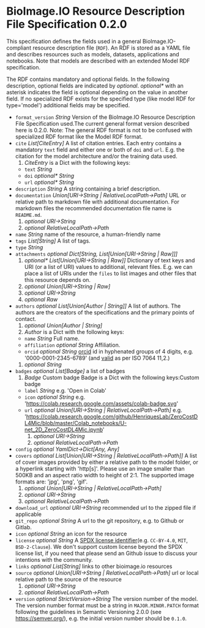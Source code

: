 # BioImage.IO Resource Description File Specification 0.2.0
This specification defines the fields used in a general BioImage.IO-compliant resource description file (`RDF`).
An RDF is stored as a YAML file and describes resources such as models, datasets, applications and notebooks. 
Note that models are described with an extended Model RDF specification.

The RDF contains mandatory and optional fields. In the following description, optional fields are indicated by 
_optional_. _optional*_ with an asterisk indicates the field is optional depending on the value in another field.
If no specialized RDF exists for the specified type (like model RDF for type='model') additional fields may be 
specified.

* <a id="format_version"></a>`format_version` _String_ Version of the BioImage.IO Resource Description File Specification used.The current general format version described here is 0.2.0. Note: The general RDF format is not to be confused with specialized RDF format like the Model RDF format.
* <a id="cite"></a>`cite` _List\[CiteEntry\]_ A list of citation entries.
Each entry contains a mandatory `text` field and either one or both of `doi` and `url`.
E.g. the citation for the model architecture and/or the training data used.
  1. _CiteEntry_   is a Dict with the following keys:
  * <a id="cite:text"></a>`text` _String_ 
  * <a id="cite:doi"></a>`doi` _optional* String_ 
  * <a id="cite:url"></a>`url` _optional* String_ 
* <a id="description"></a>`description` _String_ A string containing a brief description.
* <a id="documentation"></a>`documentation` _Union\[URI→String | RelativeLocalPath→Path\]_ URL or relative path to markdown file with additional documentation. For markdown files the recommended documentation file name is `README.md`.
  1. _optional URI→String_ 
  1. _optional RelativeLocalPath→Path_ 
* <a id="name"></a>`name` _String_ name of the resource, a human-friendly name
* <a id="tags"></a>`tags` _List\[String\]_ A list of tags.
* <a id="type"></a>`type` _String_ 
* <a id="attachments"></a>`attachments` _optional Dict\[String, List\[Union\[URI→String | Raw\]\]\]_ 
  1. _optional* List\[Union\[URI→String | Raw\]\]_ Dictionary of text keys and URI (or a list of URI) values to additional, relevant files. E.g. we can place a list of URIs under the `files` to list images and other files that this resource depends on.
  1. _optional Union\[URI→String | Raw\]_ 
  1. _optional URI→String_ 
  1. _optional Raw_ 
* <a id="authors"></a>`authors` _optional List\[Union\[Author | String\]\]_ A list of authors. The authors are the creators of the specifications and the primary points of contact.
  1. _optional Union\[Author | String\]_ 
  1. _Author_   is a Dict with the following keys:
  * <a id="authors:name"></a>`name` _String_ Full name.
  * <a id="authors:affiliation"></a>`affiliation` _optional String_ Affiliation.
  * <a id="authors:orcid"></a>`orcid` _optional String_ [orcid](https://support.orcid.org/hc/en-us/sections/360001495313-What-is-ORCID) id in hyphenated groups of 4 digits, e.g. '0000-0001-2345-6789' (and [valid](https://support.orcid.org/hc/en-us/articles/360006897674-Structure-of-the-ORCID-Identifier) as per ISO 7064 11,2.)
  1. _optional String_ 
* <a id="badges"></a>`badges` _optional List\[Badge\]_ a list of badges
  1. _Badge_ Custom badge Badge is a Dict with the following keys:Custom badge
  * <a id="badges:label"></a>`label` _String_ e.g. 'Open in Colab'
  * <a id="badges:icon"></a>`icon` _optional String_ e.g. 'https://colab.research.google.com/assets/colab-badge.svg'
  * <a id="badges:url"></a>`url` _optional Union\[URI→String | RelativeLocalPath→Path\]_ e.g. 'https://colab.research.google.com/github/HenriquesLab/ZeroCostDL4Mic/blob/master/Colab_notebooks/U-net_2D_ZeroCostDL4Mic.ipynb'
    1. _optional URI→String_ 
    1. _optional RelativeLocalPath→Path_ 
* <a id="config"></a>`config` _optional YamlDict→Dict\[Any, Any\]_ 
* <a id="covers"></a>`covers` _optional List\[Union\[URI→String | RelativeLocalPath→Path\]\]_ A list of cover images provided by either a relative path to the model folder, or a hyperlink starting with 'http[s]'. Please use an image smaller than 500KB and an aspect ratio width to height of 2:1. The supported image formats are: 'jpg', 'png', 'gif'.
  1. _optional Union\[URI→String | RelativeLocalPath→Path\]_ 
  1. _optional URI→String_ 
  1. _optional RelativeLocalPath→Path_ 
* <a id="download_url"></a>`download_url` _optional URI→String_ recommended url to the zipped file if applicable
* <a id="git_repo"></a>`git_repo` _optional String_ A url to the git repository, e.g. to Github or Gitlab.
* <a id="icon"></a>`icon` _optional String_ an icon for the resource
* <a id="license"></a>`license` _optional String_ A [SPDX license identifier](https://spdx.org/licenses/)(e.g. `CC-BY-4.0`, `MIT`, `BSD-2-Clause`). We don't support custom license beyond the SPDX license list, if you need that please send an Github issue to discuss your intentions with the community.
* <a id="links"></a>`links` _optional List\[String\]_ links to other bioimage.io resources
* <a id="source"></a>`source` _optional Union\[URI→String | RelativeLocalPath→Path\]_ url or local relative path to the source of the resource
  1. _optional URI→String_ 
  1. _optional RelativeLocalPath→Path_ 
* <a id="version"></a>`version` _optional StrictVersion→String_ The version number of the model. The version number format must be a string in `MAJOR.MINOR.PATCH` format following the guidelines in Semantic Versioning 2.0.0 (see https://semver.org/), e.g. the initial version number should be `0.1.0`.
